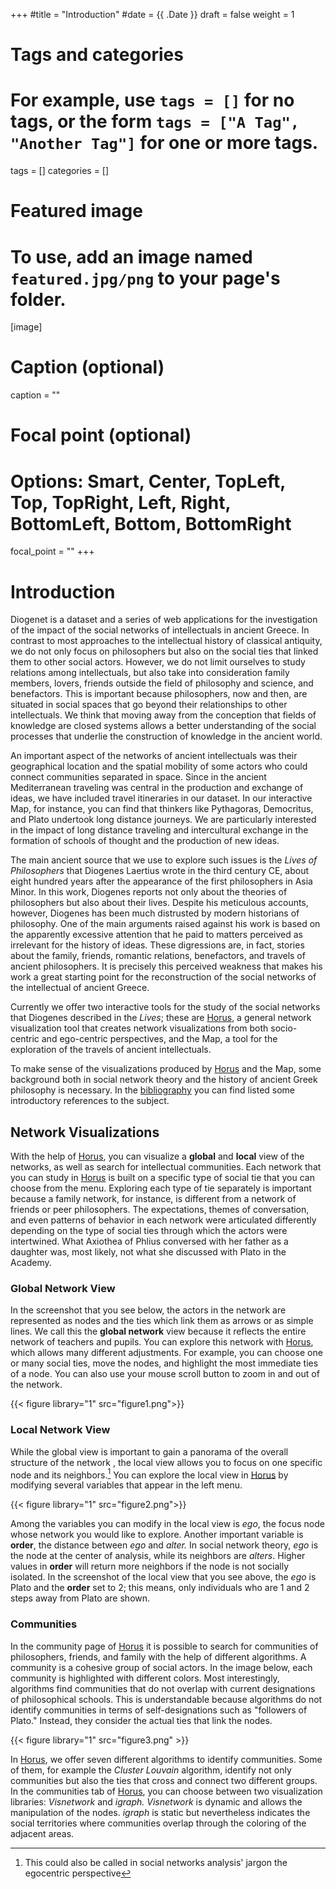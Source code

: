 



+++
#title = "Introduction"
#date = {{ .Date }}
draft = false
weight = 1

# Tags and categories
# For example, use `tags = []` for no tags, or the form `tags = ["A Tag", "Another Tag"]` for one or more tags.
tags = []
categories = []

# Featured image
# To use, add an image named `featured.jpg/png` to your page's folder. 
[image]
  # Caption (optional)
  caption = ""

  # Focal point (optional)
  # Options: Smart, Center, TopLeft, Top, TopRight, Left, Right, BottomLeft, Bottom, BottomRight
  focal_point = ""
+++

# Introduction 

Diogenet is a dataset and a series of web applications for the investigation of the impact of the social networks of intellectuals in ancient Greece.  In contrast to most approaches to the intellectual history of classical antiquity, we do not only focus on philosophers but also on the social ties that linked them to other social actors. However, we do not limit ourselves to study relations among intellectuals, but also take into consideration family members, lovers, friends outside the field of philosophy and science, and benefactors. This is important because philosophers, now and then, are situated in social spaces that go beyond their relationships to other intellectuals. We think that moving away from the conception that fields of knowledge are closed systems allows a better understanding of the social processes that underlie the construction of knowledge in the ancient world.  

An important aspect of the networks of ancient intellectuals was  their geographical location and the spatial mobility of some actors who could connect communities separated in space.  Since in the ancient Mediterranean traveling was central in the production and exchange of ideas, we have included travel itineraries in our dataset.  In our interactive Map, for instance, you can find that thinkers like Pythagoras, Democritus, and Plato undertook long distance journeys. We are particularly interested in the impact  of long distance traveling and intercultural exchange in the formation of schools of thought and the production of new ideas.

The main ancient source that we use to explore such issues is the *Lives of Philosophers* that Diogenes Laertius wrote in the third century CE, about eight hundred years after the appearance of the first philosophers in Asia Minor. In this work, Diogenes reports not only about the theories of  philosophers but also about their lives. Despite his meticulous accounts, however, Diogenes has been much distrusted by modern historians of philosophy. One of the main arguments raised against his work is based on the apparently excessive attention that he paid to matters perceived as irrelevant for the history of ideas. These digressions are, in fact, stories about the family, friends, romantic relations, benefactors, and travels of ancient philosophers. It is precisely this perceived weakness that makes his work a great starting point for the reconstruction of the social networks of the intellectual of ancient Greece.

Currently we offer two interactive tools for the study of the social networks that Diogenes described in the *Lives*; these are [Horus](http://diogenet.ucsd.edu/horus/), a general network visualization tool that creates network visualizations from both socio-centric and ego-centric perspectives, and the Map, a tool for the exploration of the travels of ancient intellectuals.  

To make sense of the visualizations produced by [Horus](http://diogenet.ucsd.edu/horus/) and the Map, some background both in social network theory and the history of ancient Greek philosophy is necessary. In the [bibliography](http://diogenet.ucsd.edu/bibliography/) you can find  listed some introductory references to the subject.

## Network Visualizations

With the help of [Horus](http://diogenet.ucsd.edu/horus/), you can visualize a **global** and **local** view of the networks, as well as search for intellectual communities. Each network that you can study in [Horus](http://diogenet.ucsd.edu/horus/) is built on a specific type of social tie that you can choose from the menu. Exploring each type of tie separately is important because a family network, for instance, is different from a network of friends or peer philosophers. The expectations, themes of conversation, and even patterns of behavior in each network were  articulated differently depending on  the type of social ties through which the actors were intertwined. What Axiothea of Phlius conversed with her father as a daughter was, most likely, not what she discussed with  Plato in the Academy.  

### Global Network View

In the screenshot that you see below, the actors in the network are represented as nodes and the ties which link them as arrows or as simple lines. We call this the **global network** view because it reflects the entire network of teachers and pupils. You can explore this network with [Horus](http://diogenet.ucsd.edu/horus/), which allows many different adjustments.  For example, you can choose one or many social ties, move the nodes, and highlight the most immediate ties of a node.  You can also use your mouse scroll button to zoom in and out of the network.

{{< figure library="1" src="figure1.png">}}


### Local Network View

While the global view is important to gain a panorama of the overall structure of the network , the local view allows you to focus on one specific node and its neighbors.[^1] You can explore the local view in [Horus](http://diogenet.ucsd.edu/horus/) by modifying several variables that appear in the left menu. 

{{< figure library="1" src="figure2.png">}}

Among the variables you can modify in the local view is *ego*, the focus node whose network you would like to explore. Another important variable is **order**, the distance between *ego* and *alter.* In social network theory, *ego* is the node at the center of analysis, while its neighbors are *alters*.  Higher values in **order** will return more neighbors if the node is not socially isolated. In the screenshot of the local view that you see above, the *ego* is Plato and the **order** set to 2; this means, only individuals who are 1 and 2 steps away from Plato are shown.

### Communities

In the community page of [Horus](http://diogenet.ucsd.edu/horus/) it is possible to search for communities of philosophers, friends, and family with the help of different algorithms. A community is a cohesive group of social actors. In the image below, each community is highlighted with different colors. Most interestingly, algorithms find communities that do not overlap with current designations of philosophical schools. This is understandable because algorithms do not identify communities in terms of self-designations such as "followers of Plato." Instead, they consider the actual ties that link the nodes.

{{< figure library="1" src="figure3.png" >}}

In [Horus](http://diogenet.ucsd.edu/horus/), we offer seven different algorithms to identify communities. Some of them, for example the *Cluster Louvain* algorithm, identify not only communities but also the ties that cross and connect two different groups. In the communities tab of [Horus](http://diogenet.ucsd.edu/horus/), you can choose between two visualization libraries: *Visnetwork* and *igraph.* *Visnetwork* is dynamic and allows the manipulation of the nodes. *igraph* is static but nevertheless indicates the social territories where communities overlap through the coloring of the adjacent areas.

[^1]: This could also be called in social networks analysis' jargon the egocentric perspective
